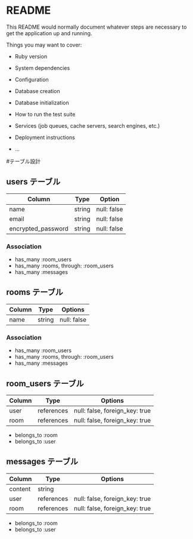 # README

This README would normally document whatever steps are necessary to get the
application up and running.

Things you may want to cover:

* Ruby version

* System dependencies

* Configuration

* Database creation

* Database initialization

* How to run the test suite

* Services (job queues, cache servers, search engines, etc.)

* Deployment instructions

* ...

#テーブル設計

## users テーブル

| Column             | Type   | Option      |
| ------------------ | ------ | ----------- |
| name               | string | null: false |
| email              | string | null: false |
| encrypted_password | string | null: false |

### Association

- has_many :room_users
- has_many :rooms, through: :room_users
- has_many :messages
## rooms テーブル

| Column | Type   | Options     |
| ------ | ------ | ----------- |
| name   | string | null: false |

### Association

- has_many :room_users
- has_many :rooms, through: :room_users
- has_many :messages

## room_users テーブル

| Column | Type       | Options                        |
| ------ | ---------- | ------------------------------ |
| user   | references | null: false, foreign_key: true |
| room   | references | null: false, foreign_key: true |

- belongs_to :room
- belongs_to :user
## messages テーブル

| Column  | Type       | Options                        |
| ------- | ---------- | ------------------------------ |
| content | string     |                                |
| user    | references | null: false, foreign_key: true |
| room    | references | null: false, foreign_key: true |

- belongs_to :room
- belongs_to :user